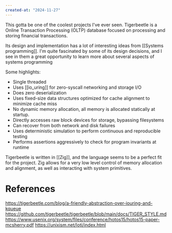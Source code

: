 ```yaml
---
created-at: "2024-11-27"
---
```


This gotta be one of the coolest projects I've ever seen. Tigerbeetle is a Online Transaction Processing (OLTP) database focused on processing and storing financial transactions.

Its design and implementation has a lot of interesting ideas from [[Systems programming]]. I'm quite fascinated by some of its design decisions, and I see in them a great opportunity to learn more about several aspects of systems programming

Some highlights:

- Single threaded
- Uses [[io_uring]] for zero-syscall networking and storage I/O
- Does zero deserialization
- Uses fixed-size data structures optimized for cache alignment to minimize cache miss
- No dynamic memory allocation, all memory is allocated statically at startup.
- Directly accesses raw block devices for storage, bypassing filesystems
- Can recover from both network and disk failures
- Uses deterministic simulation to perform continuous and reproducible testing
- Performs assertions aggressively to check for program invariants at runtime

Tigerbeetle is written in [[Zig]], and the language seems to be a perfect fit for the project. Zig allows for a very low level control of memory allocation and alignment, as well as interacting with system primitives.

# References

https://tigerbeetle.com/blog/a-friendly-abstraction-over-iouring-and-kqueue
https://github.com/tigerbeetle/tigerbeetle/blob/main/docs/TIGER_STYLE.md
https://www.usenix.org/system/files/conference/hotos15/hotos15-paper-mcsherry.pdf
https://unixism.net/loti/index.html
